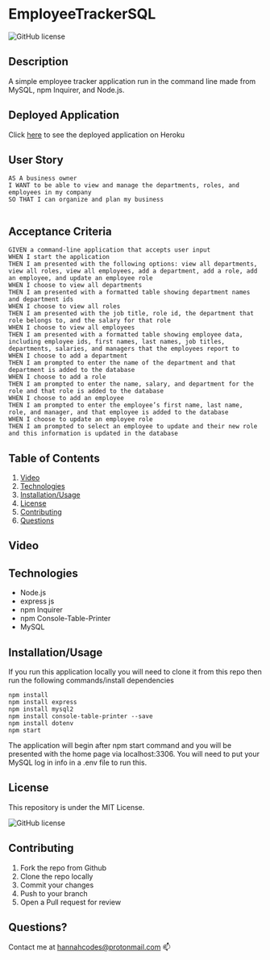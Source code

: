 # EmployeeTrackerSQL

![GitHub license](https://img.shields.io/badge/license-MIT-blue.svg)

## Description

A simple employee tracker application run in the command line made from MySQL, npm Inquirer, and Node.js.

## Deployed Application

Click [here](https://still-dawn-65354.herokuapp.com/) to see the deployed application on Heroku

## User Story
 
```
AS A business owner
I WANT to be able to view and manage the departments, roles, and employees in my company
SO THAT I can organize and plan my business


```

## Acceptance Criteria 

```
GIVEN a command-line application that accepts user input
WHEN I start the application
THEN I am presented with the following options: view all departments, view all roles, view all employees, add a department, add a role, add an employee, and update an employee role
WHEN I choose to view all departments
THEN I am presented with a formatted table showing department names and department ids
WHEN I choose to view all roles
THEN I am presented with the job title, role id, the department that role belongs to, and the salary for that role
WHEN I choose to view all employees
THEN I am presented with a formatted table showing employee data, including employee ids, first names, last names, job titles, departments, salaries, and managers that the employees report to
WHEN I choose to add a department
THEN I am prompted to enter the name of the department and that department is added to the database
WHEN I choose to add a role
THEN I am prompted to enter the name, salary, and department for the role and that role is added to the database
WHEN I choose to add an employee
THEN I am prompted to enter the employee’s first name, last name, role, and manager, and that employee is added to the database
WHEN I choose to update an employee role
THEN I am prompted to select an employee to update and their new role and this information is updated in the database 

```

## Table of Contents
1. [Video](##Video)
2. [Technologies](##Technologies)
3. [Installation/Usage](##Installation/Usage)
4. [License](##License)
5. [Contributing](##Contributing)
6. [Questions](##Questions)


## Video




## Technologies

* Node.js
* express js
* npm Inquirer
* npm Console-Table-Printer
* MySQL

## Installation/Usage

If you run this application locally you will need to clone it from this repo then run the following commands/install dependencies

```
npm install
npm install express
npm install mysql2
npm install console-table-printer --save
npm install dotenv
npm start
```

The application will begin after npm start command and you will be presented with the home page via localhost:3306. You will need to put your MySQL log in info in a .env file to run this.

## License

This repository is under the MIT License.

![GitHub license](https://img.shields.io/badge/license-MIT-blue.svg)

## Contributing

1. Fork the repo from Github
2. Clone the repo locally
3. Commit your changes
4. Push to your branch
5. Open a Pull request for review

## Questions?

Contact me at hannahcodes@protonmail.com 📫

